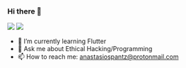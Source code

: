 ### Hi there 👋


<!--
**apantzar/apantzar** is a ✨ _special_ ✨ repository because its `README.md` (this file) appears on your GitHub profile.

Here are some ideas to get you started:

- 🔭 I’m currently working on ...
- 🌱 I’m currently learning Flutter
- 👯 I’m looking to collaborate on ...
- 🤔 I’m looking for help with ...
- 💬 Ask me about ...
- 📫 How to reach me: ...
- 😄 Pronouns: ...
- ⚡ Fun fact: ...
-->
<img src="https://github-readme-stats.vercel.app/api?username=apantzar&&show_icons=true&border_radius&theme=dark">


<img src="https://github-readme-stats.vercel.app/api/top-langs/?username=apantzar&layout=compact&langs_count=20&theme=dark">


- 🌱 I’m currently learning Flutter
- 💬 Ask me about Ethical Hacking/Programming
- 📫 How to reach me: anastasiospantz@protonmail.com

